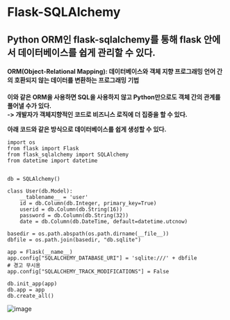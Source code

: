 # Flask-SQLAlchemy

## Python ORM인 flask-sqlalchemy를 통해 flask 안에서 데이터베이스를 쉽게 관리할 수 있다.

#### ORM(Object-Relational Mapping): 데이터베이스와 객체 지향 프로그래밍 언어 간의 호환되지 않는 데이터를 변환하는 프로그래밍 기법

**이와 같은 ORM을 사용하면 SQL을 사용하지 않고 Python만으로도 객체 간의 관계를 풀어낼 수가 있다.**  
**-> 개발자가 객체지향적인 코드로 비즈니스 로직에 더 집중을 할 수 있다.**  

**아래 코드와 같은 방식으로 데이터베이스를 쉽게 생성할 수 있다.**  

```python3
import os
from flask import Flask
from flask_sqlalchemy import SQLAlchemy
from datetime import datetime


db = SQLAlchemy()

class User(db.Model):
    __tablename__ = 'user'
    id = db.Column(db.Integer, primary_key=True)
    userid = db.Column(db.String(16))
    password = db.Column(db.String(32))
    date = db.Column(db.DateTime, default=datetime.utcnow)

basedir = os.path.abspath(os.path.dirname(__file__))
dbfile = os.path.join(basedir, "db.sqlite")

app = Flask(__name__)
app.config["SQLALCHEMY_DATABASE_URI"] = 'sqlite:///' + dbfile
# 경고 무시용
app.config["SQLALCHEMY_TRACK_MODIFICATIONS"] = False

db.init_app(app)
db.app = app
db.create_all()
```
  
![image](https://user-images.githubusercontent.com/29765855/144260821-02ab29b6-1ac5-4dc2-957d-51898faabd14.png)

